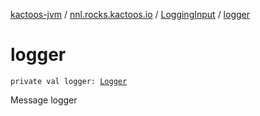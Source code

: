 [kactoos-jvm](../../index.md) / [nnl.rocks.kactoos.io](../index.md) / [LoggingInput](index.md) / [logger](./logger.md)

# logger

`private val logger: `[`Logger`](http://docs.oracle.com/javase/8/docs/api/java/util/logging/Logger.html)

Message logger

